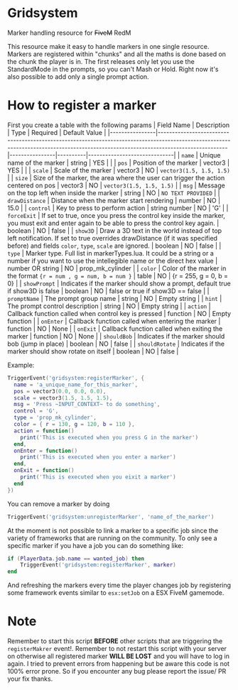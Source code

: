 # Gridsystem
Marker handling resource for 	~~FiveM~~ RedM

This resource make it easy to handle markers in one single resource. Markers are registered within "chunks" and all the maths is done based on the chunk the player is in.
The first releases only let you use the StandardMode in the prompts, so you can't Mash or Hold. Right now it's also possible to add only a single prompt action.


How to register a marker
=============
First you create a table with the following params
| Field Name     | Description                                                                                                                                                                        | Type           | Required | Default Value                |
|----------------|------------------------------------------------------------------------------------------------------------------------------------------------------------------------------------|----------------|----------|------------------------------|
| `name`         | Unique name of the marker                                                                                                                                                          | string         | YES      |                              |
| `pos`          | Position of the marker                                                                                                                                                             | vector3        | YES      |                              |
| `scale`        | Scale of the marker                                                                                                                                                                | vector3        | NO       | ```vector3(1.5, 1.5, 1.5)``` |
| `size`        | Size of the marker, the area where the user can trigger the action centered on pos   | vector3        | NO       | ```vector3(1.5, 1.5, 1.5)``` |
| `msg`          | Message on the top left  when inside the marker                                                                                                                                    | string         | NO       | `NO TEXT PROVIDED`           |
| `drawDistance` | Distance when the marker start rendering                                                                                                                                           | number         | NO       | 15.0                         |
| `control`      | Key to press to perform action                                                                                                                                                     | string  number | NO       | 'G'                          |
| `forceExit`    | If set to true, once you press the control key  inside the marker, you must exit and enter again to be  able to press the control key again.                                       | boolean        | NO       | false                        |
| `show3D`       | Draw a 3D text in the world  instead of top left notification. If set to true overrides drawDistance (if it was specified before) and fields `color`, `type`, `scale` are ignored. | boolean        | NO       | false                        |
| `type`         | Marker type. Full list in markerTypes.lua. It could be a string or a number if you want to use the intellegible name or the direct hex value                                                                                               | number OR string        | NO       | prop_mk_cylinder                           |
| `color`        | Color of the marker in the format `{r = num , g = num, b = num }`                                                                                                                  | table          | NO       | {r = 255, g = 0, b = 0}      |
| `showPrompt`         | Indicates if the marker should show a prompt, default true if show3D is false                                                                                                | boolean         | NO       | false or true if show3D == false                           |
| `promptName`         | The prompt group name                                                                                                | string         | NO       | Empty string                            |
| `hint`         | The prompt control description                                                                                                | string         | NO       | Empty string                            |
| `action`       | Callback function called when control key is pressed                                                                                                                               | function       | NO       | Empty function               |
| `onEnter`      | Callback function called when entering the marker                                                                                                                                  | function       | NO       | None                         |
| `onExit`       | Callback function called when exiting the marker                                                                                                                                   | function       | NO       | None                         |
| `shouldBob`         | Indicates if the marker should bob (jump in place)                                                                                                | boolean         | NO       | false                           |
| `shouldRotate`         | Indicates if the marker should show rotate on itself                                                                                                | boolean         | NO       | false                           |

Example:
```lua
TriggerEvent('gridsystem:registerMarker', {
  name = 'a_unique_name_for_this_marker',
  pos = vector3(0.0, 0.0, 0.0),
  scale = vector3(1.5, 1.5, 1.5),
  msg = 'Press ~INPUT_CONTEXT~ to do something',
  control = 'G',
  type = 'prop_mk_cylinder',
  color = { r = 130, g = 120, b = 110 },
  action = function()
    print('This is executed when you press G in the marker')
  end,
  onEnter = function()
    print('This is executed when you enter a marker')
  end,
  onExit = function()
    print('This is executed when you eixit a marker')
  end
})
```
You can remove a marker by doing
```lua
TriggerEvent('gridsystem:unregisterMarker', 'name_of_the_marker')
```

At the moment is not possible to link a marker to a specific job since
the variety of frameworks that are running on the community.
To only see a specific marker if you have a job you can do something like:

```lua
if (PlayerData.job.name == wanted_job) then 
    TriggerEvent('gridsystem:registerMarker', marker)
end
```

And refreshing the markers every time the player changes job by registering 
some framework events similar to `esx:setJob` on a ESX FiveM gamemode. 

Note
=============
Remember to start this script **BEFORE** other scripts that are triggering the `registerMakrer` event!.
Remember to not restart this script with your server on otherwise all registered marker **WILL BE LOST** and you will have to log in again.
I tried to prevent errors from happening but be aware this code is not 100% error prone. So if you encounter any bug please report the issue/ PR your fix thanks.
